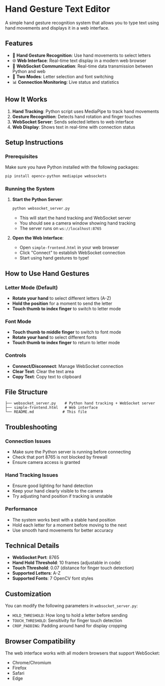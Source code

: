 # Hand Gesture Text Editor

A simple hand gesture recognition system that allows you to type text using hand movements and displays it in a web interface.

## Features

- 🤚 **Hand Gesture Recognition**: Use hand movements to select letters
- 🌐 **Web Interface**: Real-time text display in a modern web browser
- 📡 **WebSocket Communication**: Real-time data transmission between Python and web
- 🎯 **Two Modes**: Letter selection and font switching
- 📊 **Connection Monitoring**: Live status and statistics

## How It Works

1. **Hand Tracking**: Python script uses MediaPipe to track hand movements
2. **Gesture Recognition**: Detects hand rotation and finger touches
3. **WebSocket Server**: Sends selected letters to web interface
4. **Web Display**: Shows text in real-time with connection status

## Setup Instructions

### Prerequisites

Make sure you have Python installed with the following packages:
```bash
pip install opencv-python mediapipe websockets
```

### Running the System

1. **Start the Python Server**:
   ```bash
   python websocket_server.py
   ```
   - This will start the hand tracking and WebSocket server
   - You should see a camera window showing hand tracking
   - The server runs on `ws://localhost:8765`

2. **Open the Web Interface**:
   - Open `simple-frontend.html` in your web browser
   - Click "Connect" to establish WebSocket connection
   - Start using hand gestures to type!

## How to Use Hand Gestures

### Letter Mode (Default)
- **Rotate your hand** to select different letters (A-Z)
- **Hold the position** for a moment to send the letter
- **Touch thumb to index finger** to switch to letter mode

### Font Mode
- **Touch thumb to middle finger** to switch to font mode
- **Rotate your hand** to select different fonts
- **Touch thumb to index finger** to return to letter mode

### Controls
- **Connect/Disconnect**: Manage WebSocket connection
- **Clear Text**: Clear the text area
- **Copy Text**: Copy text to clipboard

## File Structure

```
├── websocket_server.py    # Python hand tracking + WebSocket server
├── simple-frontend.html   # Web interface
└── README.md             # This file
```

## Troubleshooting

### Connection Issues
- Make sure the Python server is running before connecting
- Check that port 8765 is not blocked by firewall
- Ensure camera access is granted

### Hand Tracking Issues
- Ensure good lighting for hand detection
- Keep your hand clearly visible to the camera
- Try adjusting hand position if tracking is unstable

### Performance
- The system works best with a stable hand position
- Hold each letter for a moment before moving to the next
- Use smooth hand movements for better accuracy

## Technical Details

- **WebSocket Port**: 8765
- **Hand Hold Threshold**: 10 frames (adjustable in code)
- **Touch Threshold**: 0.07 (distance for finger touch detection)
- **Supported Letters**: A-Z
- **Supported Fonts**: 7 OpenCV font styles

## Customization

You can modify the following parameters in `websocket_server.py`:
- `HOLD_THRESHOLD`: How long to hold a letter before sending
- `TOUCH_THRESHOLD`: Sensitivity for finger touch detection
- `CROP_PADDING`: Padding around hand for display cropping

## Browser Compatibility

The web interface works with all modern browsers that support WebSocket:
- Chrome/Chromium
- Firefox
- Safari
- Edge 